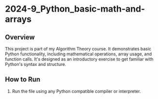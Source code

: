 # 2024-9_Python_basic-math-and-arrays

## Overview
This project is part of my Algorithm Theory course. It demonstrates basic Python functionality, including mathematical operations, array usage, and function calls. It's designed as an introductory exercise to get familiar with Python's syntax and structure.

## How to Run
1. Run the file using any Python compatible compiler or interpreter.
